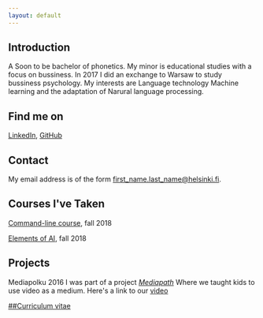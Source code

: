 ```yaml
---
layout: default
---
```


## Introduction

A Soon to be bachelor of phonetics. My minor is educational studies with a focus on bussiness.
In 2017 I did an exchange to Warsaw to study bussiness psychology. My interests are Language technology 
Machine learning and the adaptation of Narural language processing.
## Find me on

[LinkedIn](https://www.linkedin.com/in/rosa-suviranta-5334a9130/), [GitHub](https://github.com/rvers)

## Contact

My email address is of the form first_name.last_name@helsinki.fi.

## Courses I've Taken

[Command-line course](https://courses.helsinki.fi/fi/KIK-LG218/126710126), fall 2018

[Elements of AI](https://course.elementsofai.com/), fall 2018

## Projects
Mediapolku 2016
I was part of a project [_Mediapath_](https://blogs.helsinki.fi/mediapolku/)
Where we taught kids to use video as a medium. Here's a link to our [video](https://www.youtube.com/watch?v=F0gpEgASocc)

[##Curriculum vitae](https://www.overleaf.com/read/yyjxbmftmsyd)







